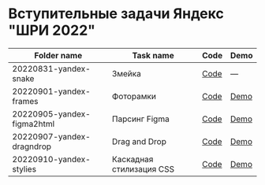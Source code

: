# Вступительные задачи Яндекс "ШРИ 2022"

| Folder name                 | Task name                                   | Code                                                                                                                  | Demo
|-----------------------------|---------------------------------------------|-----------------------------------------------------------------------------------------------------------------------|--------------------------------------------------------------------------------------------
| 20220831-yandex-snake       | Змейка                                      | [Code](https://github.com/hisbvdis/training-works-js/tree/main/20220905-yandex-shri-2022/20220831-yandex-snake)       | —
| 20220901-yandex-frames      | Фоторамки                                   | [Code](https://github.com/hisbvdis/training-works-js/tree/main/20220905-yandex-shri-2022/20220901-yandex-frames)      | [Demo](https://hisbvdis.github.io/training-works-js/20220905-yandex-shri-2022/20220901-yandex-frames)
| 20220905-yandex-figma2html  | Парсинг Figma                               | [Code](https://github.com/hisbvdis/training-works-js/tree/main/20220905-yandex-shri-2022/20220905-yandex-figma2html)  | [Demo](https://hisbvdis.github.io/training-works-js/20220905-yandex-shri-2022/20220905-yandex-figma2html)
| 20220907-yandex-dragndrop   | Drag and Drop                               | [Code](https://github.com/hisbvdis/training-works-js/tree/main/20220905-yandex-shri-2022/20220907-yandex-dragndrop)   | [Demo](https://hisbvdis.github.io/training-works-js/20220905-yandex-shri-2022/20220907-yandex-dragndrop)
| 20220910-yandex-stylies     | Каскадная стилизация CSS                    | [Code](https://github.com/hisbvdis/training-works-js/tree/main/20220905-yandex-shri-2022/20220910-yandex-stylies)     | [Demo](https://hisbvdis.github.io/training-works-js/20220905-yandex-shri-2022/20220910-yandex-stylies)
